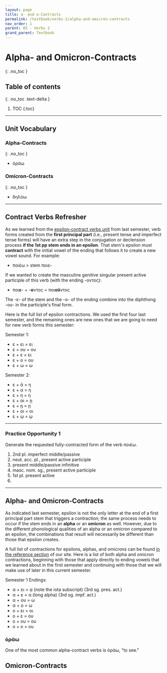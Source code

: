```yaml
---
layout: page
title: α- and ο-Contracts
permalink: /textbook/verbs-2/alpha-and-omicron-contracts
nav_order: 1
parent: 05 - Verbs 2
grand_parent: Textbook
---
```


# Alpha- and Omicron-Contracts
{: .no_toc }

## Table of contents
{: .no_toc .text-delta }

1. TOC
{:toc}

***

## Unit Vocabulary

### Alpha-Contracts
{: .no_toc }
* ὁράω

### Omicron-Contracts
{: .no_toc }
* δηλόω

***

## Contract Verbs Refresher

As we learned from the [epsilon-contract verbs unit](../verbs/epsilon-contracts) from last semester, verb forms created from the **first principal part** (i.e., present tense and imperfect tense forms) will have an extra step in the conjugation or declension process **if the 1st pp stem ends in an epsilon**. That stem's epsilon must **contract** with the initial vowel of the ending that follows it to create a new vowel sound. For example:

* ποιέω > stem ποιε-

If we wanted to create the masculine genitive singular present active participle of this verb (with the ending -οντος):

* ποι**ε**- + -**ο**ντος = ποι**οῦ**ντος

The -ε- of the stem and the -ο- of the ending combine into the diphthong -ου- in the participle's final form.

Here is the full list of epsilon contractions. We used the first four last semester, and the remaining ones are new ones that we are going to need for new verb forms this semester:

Semester 1:
* ε + ει = ει
* ε + ου = ου
* ε + ε = ει
* ε + ο = ου
* ε + ω = ω

Semester 2:
* ε + ᾱ = η
* ε + α = η
* ε + η = η
* ε + αι = ῃ
* ε + ῃ = ῃ
* ε + οι = οι
* ε + ῳ = ῳ

***

### Practice Opportunity 1

Generate the requested fully-contracted form of the verb ποιέω.

1. 2nd pl. imperfect middle/passive
2. neut. acc. pl., present active participle
3. present middle/passive infinitive
4. masc. nom. sg., present active participle
5. 1st pl. present active
6.

***

## Alpha- and Omicron-Contracts

As indicated last semester, epsilon is not the only letter at the end of a first principal part stem that triggers a contraction; the same process needs to occur if the stem ends in an **alpha** or an **omicron** as well. However, due to the different phonological qualities of an alpha or an omicron compared to an epsilon, the combinations that result will necessarily be different than those that epsilon creates.

A full list of contractions for epsilons, alphas, and omicrons can be found [in the reference section](../../reference/contractions) of our site. Here is a list of both alpha and omicron contractions, beginning with those that apply directly to ending vowels that we learned about in the first semester and continuing with those that we will make use of later in this current semester.

Semester 1 Endings:
* α + ει = ᾳ (note the iota subscript) (3rd sg. pres. act.)
* α + ε = α (long alpha) (3rd sg. impf. act.)
* α + ου = ω
* α + ο = ω
* ο + ει = οι
* ο + ε = ου
* ο + ου = ου
* ο + ο = ου

### ὁράω

One of the most common alpha-contract verbs is ὁράω, "to see."

## Omicron-Contracts
